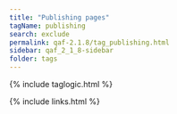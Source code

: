 ```yaml
---
title: "Publishing pages"
tagName: publishing
search: exclude
permalink: qaf-2.1.8/tag_publishing.html
sidebar: qaf_2_1_8-sidebar
folder: tags
---
```

{% include taglogic.html %}

{% include links.html %}
